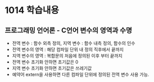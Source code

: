 # 1014 학습내용
## 프로그래밍 언어론 - C언어 변수의 영역과 수명
- 전역 변수 : 함수 외측 정의, 지역 변수 : 함수 내측 정의, 함수의 인수
- 전역 변수의 영역 : 해당 컴파일 단위 내 정의 직후에서 끝까지
- 지역 변수의 영역 : 복합문의 처음에 정의된 이후 부터 끝까지
- 전역 변수 초기화 안하면 초기값은 0
- 지역 변수 초기화 안하면 초기값은 쓰레기값
- 예약어 extern을 사용하면 다른 컴파일 단위에 정의된 전역 변수 사용 가능.

